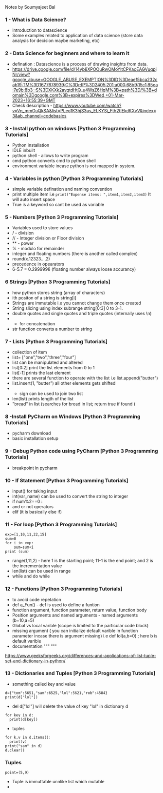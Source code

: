 Notes by Soumyajeet Bal
### 1 - What is Data Science?
- Introduction to datascience
- Some examples related to application of data science (store data analysis for decision maybe marketing, etc)
### 2 - Data Science for beginners and where to learn it
- defination : Datascience is a process of drawing insights from data.
- https://drive.google.com/file/d/14yb8XPOOuRwOMoYltCPKaoEAGVuqpjNr/view?google_abuse=GOOGLE_ABUSE_EXEMPTION%3DID%3Deaef5bca232cab19:TM%3D1677678939:C%3Dr:IP%3D2405:201:a000:68b9:15c1:85ea:7e9b:8b3-:S%3DXKXk2avqtdHtQ_u4WsZ6HqM%3B+path%3D/%3B+domain%3Dgoogle.com%3B+expires%3DWed,+01-Mar-2023+16:55:39+GMT 
-  Check description - https://www.youtube.com/watch?v=Vn_mmOuQkSA&list=PLeo1K3hjS3us_ELKYSj_Fth2tIEkdKXvV&index=3&ab_channel=codebasics
### 3 - Install python on windows [Python 3 Programming Tutorials]  
- Python installation 
- IDLE inbuilt 
- python shell - allows to write program
- cmd python converts cmd to python shell
- environment variable incase python is not mapped in system.
### 4 - Variables in python [Python 3 Programming Tutorials]
- simple variable defination and naming convention
- print multiple item i.e ``` print("Expense items: ",item1,item2,item3) ``` It will auto insert space
- True is a keyword so cant be used as variable
### 5 - Numbers [Python 3 Programming Tutorials]
- Variables used to store values
- / - division 
- // - Integer division or Floor division
- ** - power
- % - modulo for remainder
- integer and floating numbers (there is another called complex)
- round(x.12323.. ,2) 
- precedence in opearators 
- 6-5.7 = 0.2999998 (floating number always loose accurancy)
### 6 Strings [Python 3 Programming Tutorials]
- how python stores string (array of characters)
- ith positon of a string is string[i]
- Strings are immutable i.e you cannot change them once created
- String slicing using index subrange string[0:3] 0 to 3-1.
- double quotes and single quotes and triple quotes (internally uses \n)
- + for concatenation
- str function converts a number to string
### 7 - Lists [Python 3 Programming Tutorials]
- collection of item
- list= ["one","two","three","four"]
- list can be manipulated and altered
- list[0:2] print the list elements from 0 to 1
- list[-1] prints the last element
- there are several function to operate with the list i.e list.append("butter")
- list.insert(1, "butter") all other elements gets shifted
- + sign can be used to join two list
- len(list) prints length of the list
- "bread" in list (searches for bread in list; return true if found )
### 8 -Install PyCharm on Windows [Python 3 Programming Tutorials]
- pycharm download 
- basic installation setup
### 9 - Debug Python code using PyCharm [Python 3 Programming Tutorials]
- breakpoint in pycharm
### 10 - If Statement [Python 3 Programming Tutorials]
- input() for taking input
- int(var_name) can be used to convert the string to integer
- if num%2==0 : 
- and or not operators 
- elif (it is basically else if)

### 11 - For loop [Python 3 Programming Tutorials]

```
exp=[1,10,11,22,15]
sum=0
for i in exp:
    sum=sum+i
print (sum)
```
- range(1,11,2)  -  here 1 is the starting point; 11-1 is the end point; and 2 is the incrementation value
- len(list) can be used in range 
- while and do while

### 12 - Functions [Python 3 Programming Tutorials]
- to avoid code repetation
- def a_Fun() - def is used to define a funtion
- function argument, function parameter, return value, function body
- Position arguments and named arguments - named arguments (b=10,a=5)
- Global vs local varible (scope is limited to the particular code block)
- missing argument ( you can initialize default varible in function parameter incase there is argument missing) i.e def lol(a,b=0) ; here b is default varible
- documentation """ """

https://www.geeksforgeeks.org/differences-and-applications-of-list-tuple-set-and-dictionary-in-python/

### 13 - Dictionaries and Tuples [Python 3 Programming Tutorials]
- something called key and value
```
d={"tom":5651,"sam":6525,"lol":5621,"rob":4584}
print(d["lol"])
```
- del d["lol"] will delete the value of key "lol" in dictionary d
```
for key in d: 
  print(d[key])
```
- tuples 
```
for k,v in d.items():
  print(v)
print("sam" in d)
d.clear()
```
### Tuples 
```
point=(5,9)
```
- Tuple is immuttable unnlike list which mutable
- 
